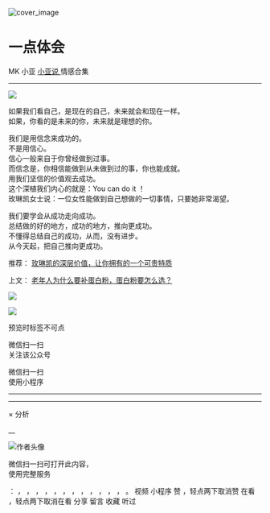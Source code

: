![cover_image](http://mmbiz.qpic.cn/mmbiz_jpg/A8SKDch4cJF7vibceSj0kic5hBia1lJ0e0CeV0gNIiar03ERrjMm8z3knB2icbfAcF5NhO2Sg4IkTPjpGzV2rsSvic7Q/0?wx_fmt=jpeg)

#  一点体会

MK 小亚  [ 小亚说 ](https://mp.weixin.qq.com/mp/appmsgalbum?__biz=MzUxNDAwNTk0MQ==&action=getalbum&album_id=1708248415014289409#wechat_redirect) 情感合集

__ _ _ _ _

![](https://mmbiz.qpic.cn/mmbiz_png/A8SKDch4cJF7vibceSj0kic5hBia1lJ0e0Ctfko9uwnIA6xuw8zCw7perFa8jRZZXc2Y2ibrbSzm2q5aZWKoEU8FGA/640?wx_fmt=png)

  

  

如果我们看自己，是现在的自己，未来就会和现在一样。  
如果，你看的是未来的你，未来就是理想的你。  
  
我们是用信念来成功的。  
不是用信心。  
信心一般来自于你曾经做到过事。  
而信念是，你相信能做到从未做到过的事，你也能成就。  
用我们坚信的价值观去成功。  
这个深植我们内心的就是：You can do it ！  
玫琳凯女士说：一位女性能做到自己想做的一切事情，只要她非常渴望。  
  
我们要学会从成功走向成功。  
总结做的好的地方，成功的地方，推向更成功。  
不懂得总结自己的成功，从而，没有进步。  
从今天起，把自己推向更成功。

  

  

  

推荐： [ 玫琳凯的深层价值，让你拥有的一个可贵特质
](https://mp.weixin.qq.com/s?__biz=MzUxNDAwNTk0MQ==&mid=2247484802&idx=1&sn=2bfaab8bc168459c8e7b7e09ae6fcc3c&scene=21#wechat_redirect)  

上文： [ 老年人为什么要补蛋白粉，蛋白粉要怎么选？
](https://mp.weixin.qq.com/s?__biz=MzUxNDAwNTk0MQ==&mid=2247484820&idx=1&sn=b8f4a58f9ea612039d0fc2952ea9fb3e&scene=21#wechat_redirect)

![](https://mmbiz.qpic.cn/mmbiz_gif/b96CibCt70iaZ7Bia3Wm91cEuWhERXfCYjTia9tf7aMjVBNRETSa2NpGjCV6tyNvgCLos8LBgwEgxcwaIw8zdOsG7A/640?wx_fmt=gif)

![](https://mmbiz.qpic.cn/mmbiz_jpg/A8SKDch4cJEicCnqTxiatgGquhIicZ1wJ1Dth5YOOzoYV7U4N3HmiaO0vVAzjOpBVdtF0gnL632Fc7HqiaDmgveQDEw/640?wx_fmt=jpeg)

  

预览时标签不可点

微信扫一扫  
关注该公众号



微信扫一扫  
使用小程序

****



****



×  分析

__

![作者头像](http://mmbiz.qpic.cn/mmbiz_png/A8SKDch4cJE0KicTMyrVCx3VLqEgic5sJ1V5QeGZTibG9GLZlSCXSj5ByXNkib5PBrZVMkI41KKxgwE1K9gfypUeRg/0?wx_fmt=png)

微信扫一扫可打开此内容，  
使用完整服务

：  ，  ，  ，  ，  ，  ，  ，  ，  ，  ，  ，  ，  。  视频  小程序  赞  ，轻点两下取消赞  在看  ，轻点两下取消在看
分享  留言  收藏  听过

